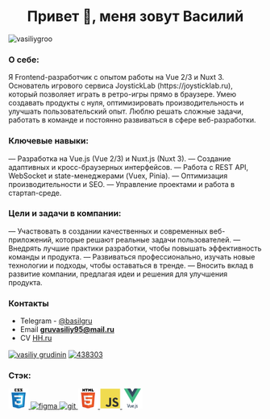 <h1 align="center">Привет 👋, меня зовут Василий</h1>
<p align="left"> <img src="https://komarev.com/ghpvc/?username=vasiliygroo&label=Profile%20views&color=0e75b6&style=flat" alt="vasiliygroo" /> </p>

<h3 align="left">О себе:</h3>
Я Frontend-разработчик с опытом работы на Vue 2/3 и Nuxt 3. Основатель игрового сервиса JoystickLab (https://joysticklab.ru), который позволяет играть в ретро-игры прямо в браузере. Умею создавать продукты с нуля, оптимизировать производительность и улучшать пользовательский опыт. Люблю решать сложные задачи, работать в команде и постоянно развиваться в сфере веб-разработки.

<h3 align="left">Ключевые навыки:</h3>
— Разработка на Vue.js (Vue 2/3) и Nuxt.js (Nuxt 3).
— Создание адаптивных и кросс-браузерных интерфейсов.
— Работа с REST API, WebSocket и state-менеджерами (Vuex, Pinia).
— Оптимизация производительности и SEO.
— Управление проектами и работа в стартап-среде.

<h3 align="left">Цели и задачи в компании:</h3>
— Участвовать в создании качественных и современных веб-приложений, которые решают реальные задачи пользователей.
— Внедрять лучшие практики разработки, чтобы повышать эффективность команды и продукта.
— Развиваться профессионально, изучать новые технологии и подходы, чтобы оставаться в тренде.
— Вносить вклад в развитие компании, предлагая идеи и решения для улучшения продукта.

<h3 align="left">Контакты</h3>

- Telegram - [@basilgru](https://t.me/basilgru)
- Email **gruvasiliy95@mail.ru** 
- CV [HH.ru](https://hh.ru/resume/91a24620ff08621ce80039ed1f54707a444765)

<a href="https://www.linkedin.com/in/vasiliy-grudinin-495565217/" target="blank"><img align="center" src="https://raw.githubusercontent.com/rahuldkjain/github-profile-readme-generator/master/src/images/icons/Social/linked-in-alt.svg" alt="vasiliy grudinin" height="20" width="30" /></a>
<a href="https://stackoverflow.com/users/16061517" target="blank"><img align="center" src="https://raw.githubusercontent.com/rahuldkjain/github-profile-readme-generator/master/src/images/icons/Social/stack-overflow.svg" alt="438303" height="20" width="30" /></a>
</p>


<h3 align="left">Стэк:</h3>
<p align="left"> <a href="https://www.w3schools.com/css/" target="_blank" rel="noreferrer"> <img src="https://raw.githubusercontent.com/devicons/devicon/master/icons/css3/css3-original-wordmark.svg" alt="css3" width="40" height="40"/> </a> <a href="https://www.figma.com/" target="_blank" rel="noreferrer"> <img src="https://www.vectorlogo.zone/logos/figma/figma-icon.svg" alt="figma" width="40" height="40"/> </a> <a href="https://git-scm.com/" target="_blank" rel="noreferrer"> <img src="https://www.vectorlogo.zone/logos/git-scm/git-scm-icon.svg" alt="git" width="40" height="40"/> </a> <a href="https://www.w3.org/html/" target="_blank" rel="noreferrer"> <img src="https://raw.githubusercontent.com/devicons/devicon/master/icons/html5/html5-original-wordmark.svg" alt="html5" width="40" height="40"/> </a> <a href="https://developer.mozilla.org/en-US/docs/Web/JavaScript" target="_blank" rel="noreferrer"> <img src="https://raw.githubusercontent.com/devicons/devicon/master/icons/javascript/javascript-original.svg" alt="javascript" width="40" height="40"/> <a href="https://ru.vuejs.org/" target="_blank" rel="noreferrer"> <img src="https://raw.githubusercontent.com/devicons/devicon/master/icons/vuejs/vuejs-original-wordmark.svg" alt="vuejs" width="40" height="40"/> </a>
</a> </p>


